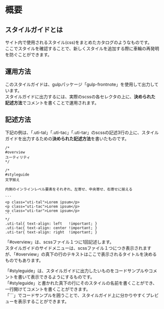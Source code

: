 # 概要

## スタイルガイドとは
サイト内で使用されるスタイル(css)をまとめたカタログのようなものです。  
ここでスタイルを確認することで、新しくスタイルを追加する際に車輪の再発明を防ぐことができます。

## 運用方法
このスタイルガイドは、gulpパッケージ「gulp-frontnote」を使用して出力しています。  
スタイルガイドに出力するには、実際のscssの各セレクタの上に、**決められた記述方法**でコメントを書くことで運用されます。

## 記述方法

下記の例は、「.uti-tal」「.uti-tac」「.uti-tar」のscssの記述3行の上に、スタイルガイドを出力するための**決められた記述方法**を書いたものです。

    /*
    #overview
    ユーティリティ
    */

    /*
    #styleguide
    文字揃え

    内側のインラインレベル要素をそれぞれ、左寄せ、中央寄せ、右寄せに揃える

    ```
    <p class="uti-tal">Lorem ipsum</p>
    <p class="uti-tac">Lorem ipsum</p>
    <p class="uti-tar">Lorem ipsum</p>
    ```
    */
    .uti-tal{ text-align: left   !important; }
    .uti-tac{ text-align: center !important; }
    .uti-tar{ text-align: right  !important; }

「#overview」は、scssファイル１つに1回記述します。  
スタイルガイドのサイドメニューは、scssファイル１つにつき表示されますが、「#overview」の真下の行のテキストはここで表示されるタイトルを決めるものでもあります。

「#styleguide」は、スタイルガイドに出力したいものをコードサンプルやコメントを書いて表示できるようにするものです。  
「#styleguide」と書かれた真下の行にそのスタイルの名前を書くことができ、一行開けてコメントを書くことができます。  
「```」でコードサンプルを囲うことで、スタイルガイド上に分かりやすくプレビューを表示することができます。
